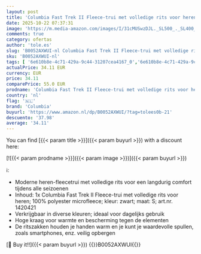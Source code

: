 ```yaml
---
layout: post
title: 'Columbia Fast Trek II Fleece-trui met volledige rits voor heren'
date: 2025-10-22 07:37:31
image: 'https://m.media-amazon.com/images/I/31cMUSwzDJL._SL500_._SL400_.jpg'
comments: true
category: ofertas
author: 'tole.es'
slug: 'B0052AXWUI-nl Columbia Fast Trek II Fleece-trui met volledige rits voor...'
sku: 'B0052AXWUI-nl'
tags: [ '6e610b8e-4c71-429a-9c44-31207cea4167_0','6e610b8e-4c71-429a-9c44-31207cea4167_3901','Arborist Merchandising Root','Kleding, schoenen & sieraden','Kleding, schoenen en sieraden','NL Sports PCPO','Outdoor fleecejacks heren','Outdoorjacks voor heren','Outdoorkleding','Outdoorkleding voor heren','Self Service','Special Features Stores','Sport & outdoor','Sportspecifieke kleding','columbia','🇳🇱', ]
actualPrice: 34.11 EUR
currency: EUR
price: 34.11
comparePrice: 55.0 EUR
prodname: 'Columbia Fast Trek II Fleece-trui met volledige rits voor heren'
country: 'nl'
flag: '🇳🇱'
brand: 'Columbia'
buyurl: 'https://www.amazon.nl/dp/B0052AXWUI/?tag=tolees0b-21'
descuento: '37.98'
average: '34.11'
---
```


You can find [{{< param title >}}]({{< param buyurl >}}) with a discount here:

[![{{< param prodname >}}]({{< param image >}})]({{< param buyurl >}})

ℹ️:

- Moderne heren-fleecetrui met volledige rits voor een langdurig comfort tijdens alle seizoenen
- Inhoud: 1x Columbia Fast Trek II Fleece-trui met volledige rits voor heren; 100% polyester microfleece; kleur: zwart; maat: S; art.nr. 1420421
- Verkrijgbaar in diverse kleuren; ideaal voor dagelijks gebruik
- Hoge kraag voor warmte en bescherming tegen de elementen
- De ritszakken houden je handen warm en je kunt je waardevolle spullen, zoals smartphones, enz. veilig opbergen

[🛒 Buy it!!]({{< param buyurl >}})
{{<world>}}B0052AXWUI{{</world>}}
